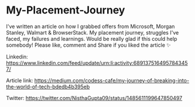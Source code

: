 # My-Placement-Journey

I've written an article on how I grabbed offers from Microsoft, Morgan Stanley, Walmart & BrowserStack. My placement journey, struggles I've faced, my failures and learnings. 
Would be really glad if this could help somebody! 
Please like, comment and Share if you liked the article ✨

Linkedin: https://www.linkedin.com/feed/update/urn:li:activity:6891375164957843457/

Article link: https://medium.com/codess-cafe/my-journey-of-breaking-into-the-world-of-tech-bdedb4b395eb

Twitter: https://twitter.com/NisthaGupta09/status/1485611199647850497
